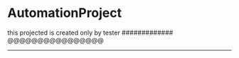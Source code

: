 # AutomationProject
this projected is created only by tester
#############
@@@@@@@@@@@@@@@@


*********************
